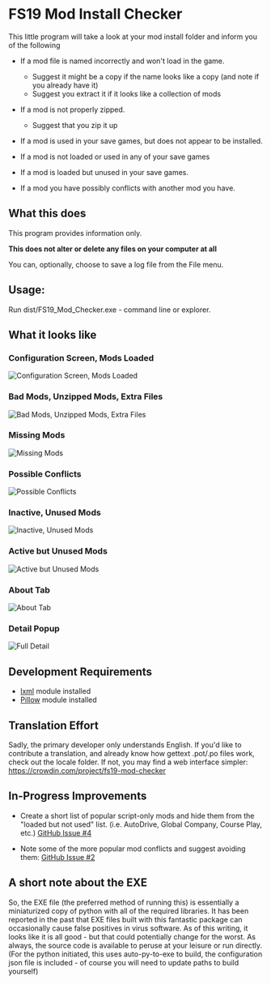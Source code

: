 # FS19 Mod Install Checker

This little program will take a look at your mod install folder and inform you of the following

 * If a mod file is named incorrectly and won't load in the game.
   * Suggest it might be a copy if the name looks like a copy (and note if you already have it)
   * Suggest you extract it if it looks like a collection of mods

 * If a mod is not properly zipped.
   * Suggest that you zip it up

 * If a mod is used in your save games, but does not appear to be installed.

 * If a mod is not loaded or used in any of your save games

 * If a mod is loaded but unused in your save games.

 * If a mod you have possibly conflicts with another mod you have.


## What this does

This program provides information only. 

__This does not alter or delete any files on your computer at all__

You can, optionally, choose to save a log file from the File menu.

## Usage:

Run dist/FS19_Mod_Checker.exe - command line or explorer.

## What it looks like

### Configuration Screen, Mods Loaded
![Configuration Screen, Mods Loaded](screen_shots/001-ConfigLoaded.png)

### Bad Mods, Unzipped Mods, Extra Files
![Bad Mods, Unzipped Mods, Extra Files](screen_shots/002-BadMods.png)

### Missing Mods
![Missing Mods](screen_shots/003-MissingMods.png)

### Possible Conflicts
![Possible Conflicts](screen_shots/004-Conflicts.png)

### Inactive, Unused Mods
![Inactive, Unused Mods](screen_shots/005-InactiveMods.png)

### Active but Unused Mods
![Active but Unused Mods](screen_shots/006-UnusedMods.png)

### About Tab
![About Tab](screen_shots/007-About.png)


### Detail Popup
![Full Detail](screen_shots/011-DetailFull.png)


## Development Requirements

 * [lxml](https://lxml.de/installation.html) module installed
 * [Pillow](https://pillow.readthedocs.io/en/latest/installation.html) module installed

## Translation Effort

Sadly, the primary developer only understands English.  If you'd like to contribute a translation, and already know how gettext .pot/.po files work, check out the locale folder.  If not, you may find a web interface simpler: https://crowdin.com/project/fs19-mod-checker

## In-Progress Improvements

 * Create a short list of popular script-only mods and hide them from the "loaded but not used" list. (i.e. AutoDrive, Global Company, Course Play, etc.) [GitHub Issue #4](https://github.com/jtsage/FS19_Mod_Checker/issues/4)

 * Note some of the more popular mod conflicts and suggest avoiding them: [GitHub Issue #2](https://github.com/jtsage/FS19_Mod_Checker/issues/2)

 ## A short note about the EXE

 So, the EXE file (the preferred method of running this) is essentially a miniaturized copy of python with all of the required libraries.  It has been reported in the past that EXE files built with this fantastic package can occasionally cause false positives in virus software.  As of this writing, it looks like it is all good - but that could potentially change for the worst.  As always, the source code is available to peruse at your leisure or run directly. (For the python initiated, this uses auto-py-to-exe to build, the configuration json file is included - of course you will need to update paths to build yourself)

